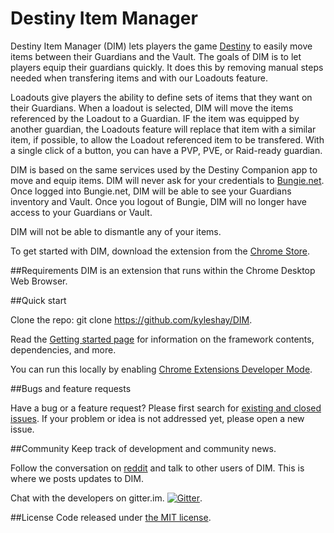 # Destiny Item Manager
Destiny Item Manager (DIM) lets players the game [Destiny](http://destinythegame.com/) to easily move items between their Guardians and the Vault. The goals of DIM is to let players equip their guardians quickly.  It does this by removing manual steps needed when transfering items and with our Loadouts feature.  

Loadouts give players the ability to define sets of items that they want on their Guardians.  When a loadout is selected, DIM will move the items referenced by the Loadout to a Guardian.  IF the item was equipped by another guardian, the Loadouts feature will replace that item with a similar item, if possible, to allow the Loadout referenced item to be transfered.  With a single click of a button, you can have a PVP, PVE, or Raid-ready guardian.

DIM is based on the same services used by the Destiny Companion app to move and equip items. DIM will never ask for your credentials to [Bungie.net](http;//bungie.net).  Once logged into Bungie.net, DIM will be able to see your Guardians inventory and Vault.  Once you logout of Bungie, DIM will no longer have access to your Guardians or Vault.  

DIM will not be able to dismantle any of your items.  

To get started with DIM, download the extension from the [Chrome Store](https://chrome.google.com/webstore/detail/destiny-item-manager/apghicjnekejhfancbkahkhdckhdagna).

##Requirements
DIM is an extension that runs within the Chrome Desktop Web Browser.

##Quick start

Clone the repo: git clone https://github.com/kyleshay/DIM.

Read the [Getting started page](https://github.com/kyleshay/DIM/wiki/Getting-Started) for information on the framework contents, dependencies, and more.

You can run this locally by enabling [Chrome Extensions Developer Mode](https://developer.chrome.com/extensions/faq#faq-dev-01).

##Bugs and feature requests

Have a bug or a feature request? Please first search for [existing and closed issues](https://github.com/kyleshay/DIM/issues). If your problem or idea is not addressed yet, please open a new issue.


##Community
Keep track of development and community news.

Follow the conversation on [reddit](http://www.reddit.com/r/DestinyItemManager/) and talk to other users of DIM.  This is where we posts updates to DIM.

Chat with the developers on gitter.im.  [![Gitter](https://badges.gitter.im/Join%20Chat.svg)](https://gitter.im/kyleshay/DIM?utm_source=badge&utm_medium=badge&utm_campaign=pr-badge&utm_content=body_badge).

##License
Code released under [the MIT license](https://github.com/twbs/bootstrap/blob/master/LICENSE).
